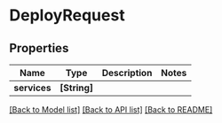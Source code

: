 # DeployRequest

## Properties
Name | Type | Description | Notes
------------ | ------------- | ------------- | -------------
**services** | **[String]** |  | 

[[Back to Model list]](../README.md#documentation-for-models) [[Back to API list]](../README.md#documentation-for-api-endpoints) [[Back to README]](../README.md)


